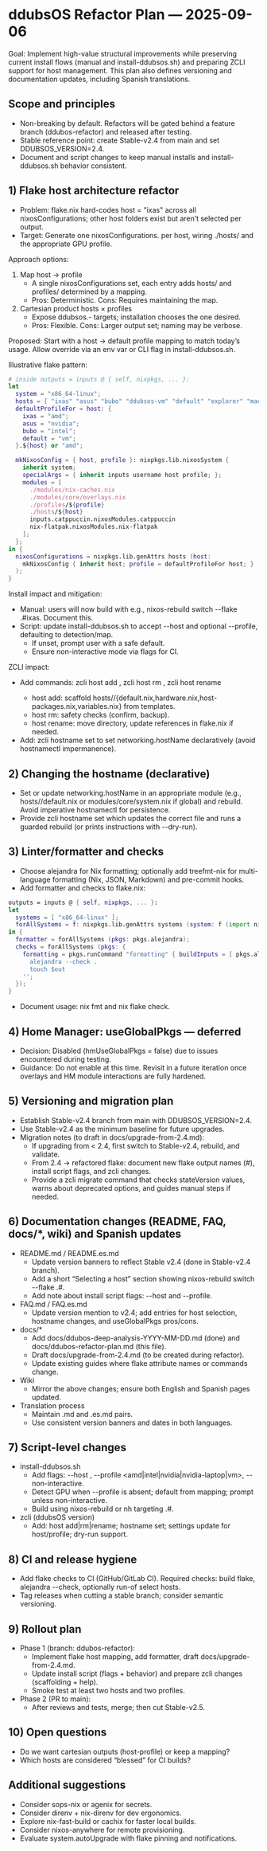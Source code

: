 # ddubsOS Refactor Plan — 2025-09-06

Goal: Implement high-value structural improvements while preserving current install flows (manual and install-ddubsos.sh) and preparing ZCLI support for host management. This plan also defines versioning and documentation updates, including Spanish translations.

## Scope and principles
- Non-breaking by default. Refactors will be gated behind a feature branch (ddubos-refactor) and released after testing.
- Stable reference point: create Stable-v2.4 from main and set DDUBSOS_VERSION=2.4.
- Document and script changes to keep manual installs and install-ddubsos.sh behavior consistent.

## 1) Flake host architecture refactor
- Problem: flake.nix hard-codes host = "ixas" across all nixosConfigurations; other host folders exist but aren’t selected per output.
- Target: Generate one nixosConfigurations.<host> per host, wiring ./hosts/<host> and the appropriate GPU profile.

Approach options:
1) Map host -> profile
   - A single nixosConfigurations set, each entry adds hosts/<host> and profiles/<profile> determined by a mapping.
   - Pros: Deterministic. Cons: Requires maintaining the map.
2) Cartesian product hosts × profiles
   - Expose ddubsos.<host>-<profile> targets; installation chooses the one desired.
   - Pros: Flexible. Cons: Larger output set; naming may be verbose.

Proposed: Start with a host -> default profile mapping to match today’s usage. Allow override via an env var or CLI flag in install-ddubsos.sh.

Illustrative flake pattern:
```nix path=null start=null
# inside outputs = inputs @ { self, nixpkgs, ... }:
let
  system = "x86_64-linux";
  hosts = [ "ixas" "asus" "bubo" "ddubsos-vm" "default" "explorer" "macbook" "mini-intel" "pegasus" "prometheus" "xps15" ];
  defaultProfileFor = host: {
    ixas = "amd";
    asus = "nvidia";
    bubo = "intel";
    default = "vm";
  }.${host} or "amd";

  mkNixosConfig = { host, profile }: nixpkgs.lib.nixosSystem {
    inherit system;
    specialArgs = { inherit inputs username host profile; };
    modules = [
      ./modules/nix-caches.nix
      ./modules/core/overlays.nix
      ./profiles/${profile}
      ./hosts/${host}
      inputs.catppuccin.nixosModules.catppuccin
      nix-flatpak.nixosModules.nix-flatpak
    ];
  };
in {
  nixosConfigurations = nixpkgs.lib.genAttrs hosts (host:
    mkNixosConfig { inherit host; profile = defaultProfileFor host; }
  );
}
```

Install impact and mitigation:
- Manual: users will now build with e.g., nixos-rebuild switch --flake .#ixas. Document this.
- Script: update install-ddubsos.sh to accept --host and optional --profile, defaulting to detection/map.
  - If unset, prompt user with a safe default.
  - Ensure non-interactive mode via flags for CI.

ZCLI impact:
- Add commands: zcli host add <name>, zcli host rm <name>, zcli host rename <old> <new>
  - host add: scaffold hosts/<name>/{default.nix,hardware.nix,host-packages.nix,variables.nix} from templates.
  - host rm: safety checks (confirm, backup).
  - host rename: move directory, update references in flake.nix if needed.
- Add: zcli hostname set <name> to set networking.hostName declaratively (avoid hostnamectl impermanence).

## 2) Changing the hostname (declarative)
- Set or update networking.hostName in an appropriate module (e.g., hosts/<name>/default.nix or modules/core/system.nix if global) and rebuild. Avoid imperative hostnamectl for persistence.
- Provide zcli hostname set <name> which updates the correct file and runs a guarded rebuild (or prints instructions with --dry-run).

## 3) Linter/formatter and checks
- Choose alejandra for Nix formatting; optionally add treefmt-nix for multi-language formatting (Nix, JSON, Markdown) and pre-commit hooks.
- Add formatter and checks to flake.nix:
```nix path=null start=null
outputs = inputs @ { self, nixpkgs, ... }:
let
  systems = [ "x86_64-linux" ];
  forAllSystems = f: nixpkgs.lib.genAttrs systems (system: f (import nixpkgs { inherit system; }));
in {
  formatter = forAllSystems (pkgs: pkgs.alejandra);
  checks = forAllSystems (pkgs: {
    formatting = pkgs.runCommand "formatting" { buildInputs = [ pkgs.alejandra ]; } ''
      alejandra --check .
      touch $out
    '';
  });
}
```
- Document usage: nix fmt and nix flake check.

## 4) Home Manager: useGlobalPkgs — deferred
- Decision: Disabled (hmUseGlobalPkgs = false) due to issues encountered during testing.
- Guidance: Do not enable at this time. Revisit in a future iteration once overlays and HM module interactions are fully hardened.

## 5) Versioning and migration plan
- Establish Stable-v2.4 branch from main with DDUBSOS_VERSION=2.4.
- Use Stable-v2.4 as the minimum baseline for future upgrades.
- Migration notes (to draft in docs/upgrade-from-2.4.md):
  - If upgrading from < 2.4, first switch to Stable-v2.4, rebuild, and validate.
  - From 2.4 → refactored flake: document new flake output names (#<host>), install script flags, and zcli changes.
  - Provide a zcli migrate command that checks stateVersion values, warns about deprecated options, and guides manual steps if needed.

## 6) Documentation changes (README, FAQ, docs/*, wiki) and Spanish updates
- README.md / README.es.md
  - Update version banners to reflect Stable v2.4 (done in Stable-v2.4 branch).
  - Add a short “Selecting a host” section showing nixos-rebuild switch --flake .#<host>.
  - Add note about install script flags: --host and --profile.
- FAQ.md / FAQ.es.md
  - Update version mention to v2.4; add entries for host selection, hostname changes, and useGlobalPkgs pros/cons.
- docs/*
  - Add docs/ddubos-deep-analysis-YYYY-MM-DD.md (done) and docs/ddubos-refactor-plan.md (this file).
  - Draft docs/upgrade-from-2.4.md (to be created during refactor).
  - Update existing guides where flake attribute names or commands change.
- Wiki
  - Mirror the above changes; ensure both English and Spanish pages updated.
- Translation process
  - Maintain .md and .es.md pairs.
  - Use consistent version banners and dates in both languages.

## 7) Script-level changes
- install-ddubsos.sh
  - Add flags: --host <name>, --profile <amd|intel|nvidia|nvidia-laptop|vm>, --non-interactive.
  - Detect GPU when --profile is absent; default from mapping; prompt unless non-interactive.
  - Build using nixos-rebuild or nh targeting .#<host>.
- zcli (ddubsOS version)
  - Add: host add|rm|rename; hostname set; settings update for host/profile; dry-run support.

## 8) CI and release hygiene
- Add flake checks to CI (GitHub/GitLab CI). Required checks: build flake, alejandra --check, optionally run-of select hosts.
- Tag releases when cutting a stable branch; consider semantic versioning.

## 9) Rollout plan
- Phase 1 (branch: ddubos-refactor):
  - Implement flake host mapping, add formatter, draft docs/upgrade-from-2.4.md.
  - Update install script (flags + behavior) and prepare zcli changes (scaffolding + help).
  - Smoke test at least two hosts and two profiles.
- Phase 2 (PR to main):
  - After reviews and tests, merge; then cut Stable-v2.5.

## 10) Open questions
- Do we want cartesian outputs (host-profile) or keep a mapping?
- Which hosts are considered “blessed” for CI builds?

## Additional suggestions
- Consider sops-nix or agenix for secrets.
- Consider direnv + nix-direnv for dev ergonomics.
- Explore nix-fast-build or cachix for faster local builds.
- Consider nixos-anywhere for remote provisioning.
- Evaluate system.autoUpgrade with flake pinning and notifications.

